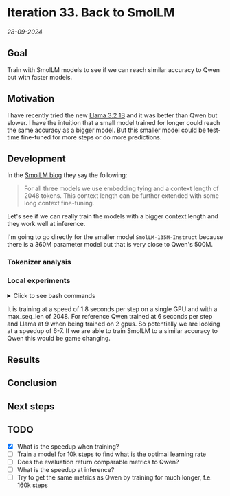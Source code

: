 # Iteration 33. Back to SmolLM

_28-09-2024_

## Goal

Train with SmolLM models to see if we can reach similar accuracy to Qwen but with faster models.

## Motivation

I have recently tried the new [Llama 3.2 1B](Iteration_32_llama_32.md) and it was better than Qwen but slower.
I have the intuition that a small model trained for longer could reach the same accuracy as a bigger model.
But this smaller model could be test-time fine-tuned for more steps or do more predictions.

## Development

In the [SmolLM blog](https://huggingface.co/blog/smollm) they say the following:

> For all three models we use embedding tying and a context length of 2048 tokens. This context length can be further extended with some long context fine-tuning.

Let's see if we can really train the models with a bigger context length and they work well at inference.

I'm going to go directly for the smaller model `SmolLM-135M-Instruct` because there is a 360M parameter
model but that is very close to Qwen's 500M.

### Tokenizer analysis

### Local experiments

<details>
  <summary>Click to see bash commands</summary>

```bash
# baseline, 492 seconds, 4.9 seconds/it
python fine-tuning.py \
--model_path /home/gbarbadillo/data/SmolLM-135M-Instruct \
--lora_r 32 \
--train_datasets /mnt/hdd0/Kaggle/arc24/data/new_partitions/train_rs7.json output-from-examples-v1 \
--val_dataset /mnt/hdd0/Kaggle/arc24/data/new_partitions/val_rs7.json output-from-examples-v1 \
--grid_encoder "GridShapeEncoder(RowNumberEncoder(MinimalGridEncoder()))" \
--output_dir /mnt/hdd0/Kaggle/arc24/models/20240928_debug_SmolLM/01_baseline \
--max_seq_len 10240 \
--device_map None \
--max_steps 100 \
--logging_steps 10 \
--batch_size 16 \
--verbose \
--learning_rate 1e-4

# Try to increase per_device_train_batch_size but get OOM
python fine-tuning.py \
--model_path /home/gbarbadillo/data/SmolLM-135M-Instruct \
--lora_r 32 \
--train_datasets /mnt/hdd0/Kaggle/arc24/data/new_partitions/train_rs7.json output-from-examples-v1 \
--val_dataset /mnt/hdd0/Kaggle/arc24/data/new_partitions/val_rs7.json output-from-examples-v1 \
--grid_encoder "GridShapeEncoder(RowNumberEncoder(MinimalGridEncoder()))" \
--output_dir /mnt/hdd0/Kaggle/arc24/models/20240928_debug_SmolLM/02_bs2 \
--max_seq_len 10240 \
--device_map None \
--max_steps 100 \
--logging_steps 10 \
--batch_size 16 \
--verbose \
--learning_rate 1e-4 \
--per_device_train_batch_size 2

# train on a single gpu, 338s, this uses ~21GB of VRAM, 3.3 seconds per iteration
export CUDA_VISIBLE_DEVICES=0
python fine-tuning.py \
--model_path /home/gbarbadillo/data/SmolLM-135M-Instruct \
--n_gpus 1 \
--lora_r 32 \
--train_datasets /mnt/hdd0/Kaggle/arc24/data/new_partitions/train_rs7.json output-from-examples-v1 \
--val_dataset /mnt/hdd0/Kaggle/arc24/data/new_partitions/val_rs7.json output-from-examples-v1 \
--grid_encoder "GridShapeEncoder(RowNumberEncoder(MinimalGridEncoder()))" \
--output_dir /mnt/hdd0/Kaggle/arc24/models/20240928_debug_SmolLM/03_1gpu \
--max_seq_len 10240 \
--device_map None \
--max_steps 100 \
--logging_steps 10 \
--batch_size 16 \
--verbose \
--learning_rate 1e-4

# Reduce the msl to 2048, now it only uses 7GB of VRAM, 294s, 2.9 seconds per iteration
export CUDA_VISIBLE_DEVICES=0
python fine-tuning.py \
--model_path /home/gbarbadillo/data/SmolLM-135M-Instruct \
--n_gpus 1 \
--lora_r 32 \
--train_datasets /mnt/hdd0/Kaggle/arc24/data/new_partitions/train_rs7.json output-from-examples-v1 \
--val_dataset /mnt/hdd0/Kaggle/arc24/data/new_partitions/val_rs7.json output-from-examples-v1 \
--grid_encoder "GridShapeEncoder(RowNumberEncoder(MinimalGridEncoder()))" \
--output_dir /mnt/hdd0/Kaggle/arc24/models/20240928_debug_SmolLM/04_1gpu_2048msl \
--max_seq_len 2048 \
--device_map None \
--max_steps 100 \
--logging_steps 10 \
--batch_size 16 \
--verbose \
--learning_rate 1e-4

# 186 seconds, 1.8 seconds per step
export CUDA_VISIBLE_DEVICES=0
python fine-tuning.py \
--model_path /home/gbarbadillo/data/SmolLM-135M-Instruct \
--n_gpus 1 \
--lora_r 32 \
--train_datasets /mnt/hdd0/Kaggle/arc24/data/new_partitions/train_rs7.json output-from-examples-v1 \
--val_dataset /mnt/hdd0/Kaggle/arc24/data/new_partitions/val_rs7.json output-from-examples-v1 \
--grid_encoder "GridShapeEncoder(RowNumberEncoder(MinimalGridEncoder()))" \
--output_dir /mnt/hdd0/Kaggle/arc24/models/20240928_debug_SmolLM/05_1gpu_2048msl_pdbs2 \
--max_seq_len 2048 \
--device_map None \
--max_steps 100 \
--logging_steps 10 \
--batch_size 16 \
--verbose \
--learning_rate 1e-4 \
--per_device_train_batch_size 2
```

</details>

It is training at a speed of 1.8 seconds per step on a single GPU and with a max_seq_len of 2048.
For reference Qwen trained at 6 seconds per step and Llama at 9 when being trained on 2 gpus.
So potentially we are looking at a speedup of 6-7. If we are able to train SmolLM to a similar accuracy
to Qwen this would be game changing.

## Results

## Conclusion

## Next steps

## TODO

- [x] What is the speedup when training?
- [ ] Train a model for 10k steps to find what is the optimal learning rate
- [ ] Does the evaluation return comparable metrics to Qwen?
- [ ] What is the speedup at inference?
- [ ] Try to get the same metrics as Qwen by training for much longer, f.e. 160k steps
